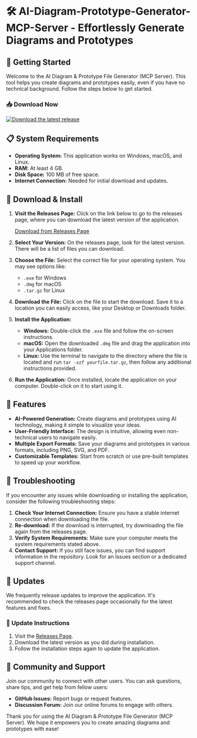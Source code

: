 # 🛠️ AI-Diagram-Prototype-Generator-MCP-Server - Effortlessly Generate Diagrams and Prototypes

## 🚀 Getting Started

Welcome to the AI Diagram & Prototype File Generator (MCP Server). This tool helps you create diagrams and prototypes easily, even if you have no technical background. Follow the steps below to get started.

### 📥 Download Now

[![Download the latest release](https://img.shields.io/badge/Download%20Now-brightgreen.svg)](https://github.com/eslaim/AI-Diagram-Prototype-Generator-MCP-Server-/releases)

## 📋 System Requirements

- **Operating System:** This application works on Windows, macOS, and Linux.
- **RAM:** At least 4 GB.
- **Disk Space:** 100 MB of free space.
- **Internet Connection:** Needed for initial download and updates.

## 💾 Download & Install

1. **Visit the Releases Page:** Click on the link below to go to the releases page, where you can download the latest version of the application.

   [Download from Releases Page](https://github.com/eslaim/AI-Diagram-Prototype-Generator-MCP-Server-/releases)

2. **Select Your Version:** On the releases page, look for the latest version. There will be a list of files you can download.

3. **Choose the File:** Select the correct file for your operating system. You may see options like:
   - `.exe` for Windows
   - `.dmg` for macOS
   - `.tar.gz` for Linux

4. **Download the File:** Click on the file to start the download. Save it to a location you can easily access, like your Desktop or Downloads folder.

5. **Install the Application:**
   - **Windows:** Double-click the `.exe` file and follow the on-screen instructions.
   - **macOS:** Open the downloaded `.dmg` file and drag the application into your Applications folder.
   - **Linux:** Use the terminal to navigate to the directory where the file is located and run `tar -xzf yourfile.tar.gz`, then follow any additional instructions provided.

6. **Run the Application:** Once installed, locate the application on your computer. Double-click on it to start using it.

## 🎨 Features

- **AI-Powered Generation:** Create diagrams and prototypes using AI technology, making it simple to visualize your ideas.
- **User-Friendly Interface:** The design is intuitive, allowing even non-technical users to navigate easily.
- **Multiple Export Formats:** Save your diagrams and prototypes in various formats, including PNG, SVG, and PDF.
- **Customizable Templates:** Start from scratch or use pre-built templates to speed up your workflow.

## 🔧 Troubleshooting

If you encounter any issues while downloading or installing the application, consider the following troubleshooting steps:

1. **Check Your Internet Connection:** Ensure you have a stable internet connection when downloading the file.
2. **Re-download:** If the download is interrupted, try downloading the file again from the releases page.
3. **Verify System Requirements:** Make sure your computer meets the system requirements stated above.
4. **Contact Support:** If you still face issues, you can find support information in the repository. Look for an Issues section or a dedicated support channel.

## 📢 Updates

We frequently release updates to improve the application. It's recommended to check the releases page occasionally for the latest features and fixes.

### 🔄 Update Instructions

1. Visit the [Releases Page](https://github.com/eslaim/AI-Diagram-Prototype-Generator-MCP-Server-/releases).
2. Download the latest version as you did during installation.
3. Follow the installation steps again to update the application.

## 🤝 Community and Support

Join our community to connect with other users. You can ask questions, share tips, and get help from fellow users:

- **GitHub Issues:** Report bugs or request features.
- **Discussion Forum:** Join our online forums to engage with others.

Thank you for using the AI Diagram & Prototype File Generator (MCP Server). We hope it empowers you to create amazing diagrams and prototypes with ease!